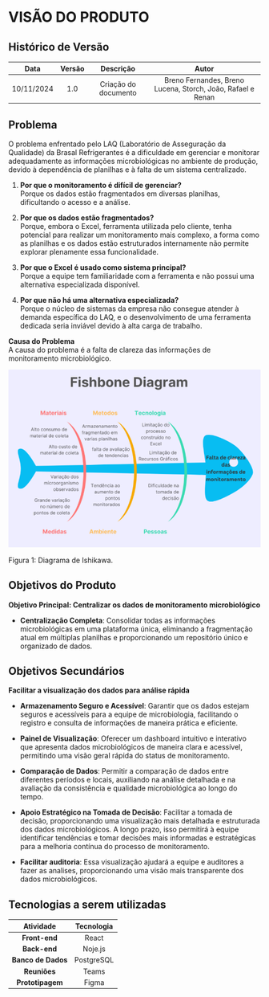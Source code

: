 # VISÃO DO PRODUTO

##  Histórico de Versão

| **Data** | **Versão** | **Descrição** | **Autor** |
| :--------: | :--------: | :--------:  | :--------: | 
|      10/11/2024      |      1.0      |      Criação do documento       |     Breno Fernandes, Breno Lucena, Storch, João, Rafael e Renan     |

## Problema

O problema enfrentado pelo LAQ (Laboratório de Asseguração da Qualidade) da Brasal Refrigerantes é a dificuldade em gerenciar e monitorar adequadamente as informações microbiológicas no ambiente de produção, devido à dependência de planilhas e à falta de um sistema centralizado.

1. **Por que o monitoramento é difícil de gerenciar?**  
   Porque os dados estão fragmentados em diversas planilhas, dificultando o acesso e a análise.

2. **Por que os dados estão fragmentados?**  
  Porque, embora o Excel, ferramenta utilizada pelo cliente, tenha potencial para realizar um monitoramento mais complexo, a forma como as planilhas e os dados estão estruturados internamente não permite explorar plenamente essa funcionalidade.

3. **Por que o Excel é usado como sistema principal?**  
   Porque a equipe tem familiaridade com a ferramenta e não possui uma alternativa especializada disponível.

4. **Por que não há uma alternativa especializada?**  
   Porque o núcleo de sistemas da empresa não consegue atender à demanda específica do LAQ, e o desenvolvimento de uma ferramenta dedicada seria inviável devido à alta carga de trabalho.

**Causa do Problema**  
A causa do problema é a falta de clareza das informações de monitoramento microbiológico.

![](../assets/diagrama.png)

Figura 1: Diagrama de Ishikawa.

## Objetivos do Produto

**Objetivo Principal: Centralizar os dados de monitoramento microbiológico**

- **Centralização Completa**: Consolidar todas as informações microbiológicas em uma plataforma única, eliminando a fragmentação atual em múltiplas planilhas e proporcionando um repositório único e organizado de dados.


## Objetivos Secundários

**Facilitar a visualização dos dados para análise rápida**

- **Armazenamento Seguro e Acessível**: Garantir que os dados estejam seguros e acessíveis para a equipe de microbiologia, facilitando o registro e consulta de informações de maneira prática e eficiente.


- **Painel de Visualização**: Oferecer um dashboard intuitivo e interativo que apresenta dados microbiológicos de maneira clara e acessível, permitindo uma visão geral rápida do status de monitoramento.
- **Comparação de Dados**: Permitir a comparação de dados entre diferentes períodos e locais, auxiliando na análise detalhada e na avaliação da consistência e qualidade microbiológica ao longo do tempo.


- **Apoio Estratégico na Tomada de Decisão**: Facilitar a tomada de decisão, proporcionando uma visualização mais detalhada e estruturada dos dados microbiológicos. A longo prazo, isso permitirá à equipe identificar tendências e tomar decisões mais informadas e estratégicas para a melhoria contínua do processo de monitoramento.

- **Facilitar auditoria**: Essa visualização ajudará a equipe e auditores a fazer as analises, proporcionando uma visão mais transparente dos dados microbiológicos.

## Tecnologias a serem utilizadas

| Atividade | Tecnologia   |
| :--------: |  :--------: |
| **Front-end** |    React      |
| **Back-end** |     Noje.js      |
| **Banco de Dados** |   PostgreSQL  |
| **Reuniões** |     Teams      |
| **Prototipagem** |   Figma    |